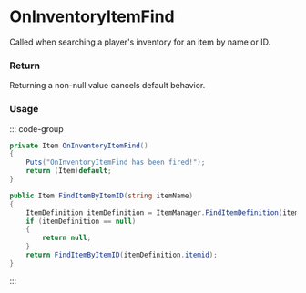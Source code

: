 <Badge type="danger" text="Carbon Compatible"/><Badge type="warning" text="Oxide Compatible"/>
# OnInventoryItemFind
Called when searching a player's inventory for an item by name or ID.
### Return
Returning a non-null value cancels default behavior.

### Usage
::: code-group
```csharp [Example]
private Item OnInventoryItemFind()
{
	Puts("OnInventoryItemFind has been fired!");
	return (Item)default;
}
```
```csharp [Source — Assembly-CSharp @ PlayerInventory]
public Item FindItemByItemID(string itemName)
{
	ItemDefinition itemDefinition = ItemManager.FindItemDefinition(itemName);
	if (itemDefinition == null)
	{
		return null;
	}
	return FindItemByItemID(itemDefinition.itemid);
}

```
:::

